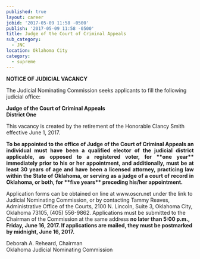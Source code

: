 ```yaml
---
published: true
layout: career
jobid: '2017-05-09 11:58 -0500'
publish: '2017-05-09 11:58 -0500'
title: Judge of the Court of Criminal Appeals
sub_category:
  - JNC
location: Oklahoma City
category:
  - supreme
---
```

<div class="vacant">
<div class="rup-head">
<p class="centerText"><b>NOTICE OF JUDICIAL VACANCY</b></p>
<p>The Judicial Nominating Commission seeks applicants to fill the following judicial office:</p>
<p class="centerText"><strong>Judge of the Court of Criminal Appeals</strong><br>
<strong>District One</strong></p></div>

<div class="rup-body">
<p>This vacancy is created by the retirement of the Honorable Clancy Smith effective June 1, 2017.</p>
<p class="innervacant" style="text-align: justify;"><strong>
To be appointed to the office of Judge of the Court of Criminal Appeals an individual must have been a qualified elector of the judicial district applicable, as opposed to a registered voter, for **one year** immediately prior to his or her appointment, and additionally, must be at least 30 years of age and have been a licensed attorney, practicing law within the State of Oklahoma, or serving as a judge of a court of record in Oklahoma, or both, for **five years** preceding his/her appointment.
</strong></p>
<p>Application forms can be obtained on line at www.oscn.net  under the link to Judicial Nominating Commission, or by contacting Tammy Reaves, Administrative Office of the Courts, 2100 N. Lincoln, Suite 3, Oklahoma City, Oklahoma  73105, (405) 556-9862. Applications must be submitted to the Chairman of the Commission at the same address 
<strong>no later than 5:00 p.m., Friday, June 16, 2017. If applications are mailed, they must be postmarked by midnight, June 16, 2017.
</strong></p>
<p class="centerText">Deborah A. Reheard, Chairman<br>
Oklahoma Judicial Nominating Commission</p></div></div>
